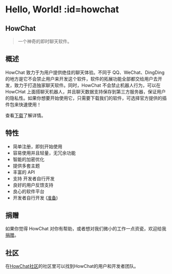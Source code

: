 # Hello, World! :id=howchat
## HowChat

> 一个神奇的即时聊天软件。

## 概述

HowChat 致力于为用户提供绝佳的聊天体验。不同于 QQ、WeChat、DingDing 的地方是它不会禁止用户来开发这个软件，软件的拓展功能全部都交给用户去开发，致力于打造独家聊天软件。同时，HowChat 不会禁止机器人行为，可以在HowCHat 上面搭聊天机器人，并且聊天数据支持保存到第三方服务器，保证用户的隐私性。如果你想要开始使用它，只需要下载我们的软件，可选择官方提供的插件包来快速使用！

查看[下载](use/download.md)了解详情。

## 特性

- 简单注册，即刻开始使用
- 容易使用并且轻量，无冗余功能
- 智能的加密优化
- 提供多套主题
- 丰富的 API
- 支持 开发者自行开发
- 良好的用户反馈支持
- 良心的软件平台
- 开发者自行开发 ([准备](programme/ready.md))

## 捐赠

如果你觉得 HowChat 对你有帮助，或者想对我们微小的工作一点资瓷，欢迎给我[捐赠](#)。

## 社区

在[HowChat社区](https://bbs.how.chat/)的社区里可以找到HowChat的用户和开发者团队。
